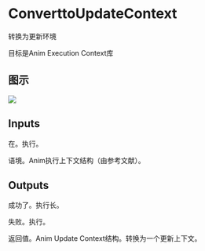 # ConverttoUpdateContext

转换为更新环境

目标是Anim Execution Context库

## 图示

![]($-20221218-21184288.png)

## Inputs

在。执行。

语境。Anim执行上下文结构（由参考文献）。  

## Outputs

成功了。执行长。

失败。执行。

返回值。Anim Update Context结构。转换为一个更新上下文。

